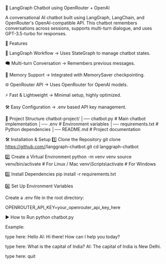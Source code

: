 🤖 LangGraph Chatbot using OpenRouter + OpenAI

A conversational AI chatbot built using LangGraph, LangChain, and OpenRouter's OpenAI-compatible API.
This chatbot remembers conversations across sessions, supports multi-turn dialogue, and uses GPT-3.5-turbo for responses.

🚀 Features

🧠 LangGraph Workflow → Uses StateGraph to manage chatbot states.

🗨️ Multi-turn Conversation → Remembers previous messages.

🔄 Memory Support → Integrated with MemorySaver checkpointing.

🌐 OpenRouter API → Uses OpenRouter for OpenAI models.

⚡ Fast & Lightweight → Minimal setup, highly optimized.

🛠️ Easy Configuration → .env based API key management.

📂 Project Structure
chatbot-project/
│── chatbot.py          # Main chatbot implementation
│── .env                # Environment variables
│── requirements.txt    # Python dependencies
│── README.md           # Project documentation

🛠️ Installation & Setup
1️⃣ Clone the Repository
git clone https://github.com/<your-username>/langgraph-chatbot.git
cd langgraph-chatbot

2️⃣ Create a Virtual Environment
python -m venv venv
source venv/bin/activate      # For Linux / Mac
venv\Scripts\activate         # For Windows

3️⃣ Install Dependencies
pip install -r requirements.txt

4️⃣ Set Up Environment Variables

Create a .env file in the root directory:

OPENROUTER_API_KEY=your_openrouter_api_key_here

▶️ How to Run
python chatbot.py


Example:

type here: Hello
AI: Hi there! How can I help you today?

type here: What is the capital of India?
AI: The capital of India is New Delhi.

type here: quit
